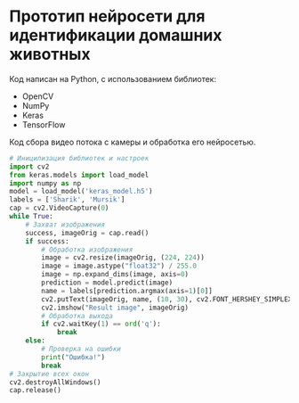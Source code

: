 # Прототип нейросети для идентификации домашних животных
Код написан на Python, с использованием библиотек:
  <ul>
    <li>OpenCV</li>
    <li>NumPy</li>
    <li>Keras</li>
    <li>TensorFlow</li>
  </ul>

Код сбора видео потока с камеры и обработка его нейросетью.
``` python
# Иницилизация библиотек и настроек
import cv2
from keras.models import load_model
import numpy as np
model = load_model('keras_model.h5')
labels = ['Sharik', 'Mursik']
cap = cv2.VideoCapture(0)
while True:
    # Захват изображения
    success, imageOrig = cap.read()
    if success:
        # Обработка изображения
        image = cv2.resize(imageOrig, (224, 224))
        image = image.astype("float32") / 255.0
        image = np.expand_dims(image, axis=0)
        prediction = model.predict(image)
        name = labels[prediction.argmax(axis=1)[0]]
        cv2.putText(imageOrig, name, (10, 30), cv2.FONT_HERSHEY_SIMPLEX, 1, (0, 0, 255), 1)
        cv2.imshow("Result image", imageOrig)
        # Обработка выхода
        if cv2.waitKey(1) == ord('q'):
            break
    else:
        # Проверка на ошибки
        print("Ошибка!")
        break
# Закрытие всех окон
cv2.destroyAllWindows()
cap.release()
```
